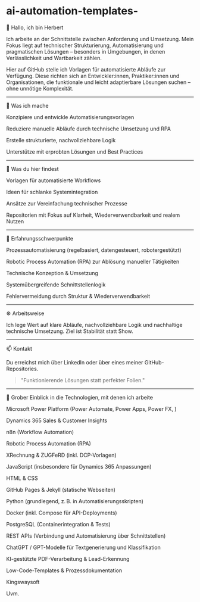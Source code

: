 # ai-automation-templates-

👋 Hallo, ich bin Herbert

Ich arbeite an der Schnittstelle zwischen Anforderung und Umsetzung. Mein Fokus liegt auf technischer Strukturierung, Automatisierung und pragmatischen Lösungen – besonders in Umgebungen, in denen Verlässlichkeit und Wartbarkeit zählen.

Hier auf GitHub stelle ich Vorlagen für automatisierte Abläufe zur Verfügung. Diese richten sich an Entwickler:innen, Praktiker:innen und Organisationen, die funktionale und leicht adaptierbare Lösungen suchen – ohne unnötige Komplexität.


---

🔧 Was ich mache

Konzipiere und entwickle Automatisierungsvorlagen

Reduziere manuelle Abläufe durch technische Umsetzung und RPA

Erstelle strukturierte, nachvollziehbare Logik

Unterstütze mit erprobten Lösungen und Best Practices



---

📁 Was du hier findest

Vorlagen für automatisierte Workflows

Ideen für schlanke Systemintegration

Ansätze zur Vereinfachung technischer Prozesse

Repositorien mit Fokus auf Klarheit, Wiederverwendbarkeit und realem Nutzen



---

🧠 Erfahrungsschwerpunkte

Prozessautomatisierung (regelbasiert, datengesteuert, robotergestützt)

Robotic Process Automation (RPA) zur Ablösung manueller Tätigkeiten

Technische Konzeption & Umsetzung

Systemübergreifende Schnittstellenlogik

Fehlervermeidung durch Struktur & Wiederverwendbarkeit



---

⚙️ Arbeitsweise

Ich lege Wert auf klare Abläufe, nachvollziehbare Logik und nachhaltige technische Umsetzung. Ziel ist Stabilität statt Show.


---

📫 Kontakt

Du erreichst mich über LinkedIn oder über eines meiner GitHub-Repositories.

> "Funktionierende Lösungen statt perfekter Folien."




---

🧰 Grober Einblick in die Technologien, mit denen ich arbeite 

Microsoft Power Platform (Power Automate, Power Apps, Power FX,   )

Dynamics 365 Sales & Customer Insights 

n8n (Workflow Automation)

Robotic Process Automation (RPA)

XRechnung & ZUGFeRD (inkl. DCP-Vorlagen)

JavaScript (insbesondere für Dynamics 365 Anpassungen)

HTML & CSS

GitHub Pages & Jekyll (statische Webseiten)

Python (grundlegend, z. B. in Automatisierungsskripten)

Docker (inkl. Compose für API-Deployments)

PostgreSQL (Containerintegration & Tests)

REST APIs (Verbindung und Automatisierung über Schnittstellen)

ChatGPT / GPT-Modelle für Textgenerierung und Klassifikation

KI-gestützte PDF-Verarbeitung & Lead-Erkennung

Low-Code-Templates & Prozessdokumentation

Kingswaysoft 

Uvm.  
